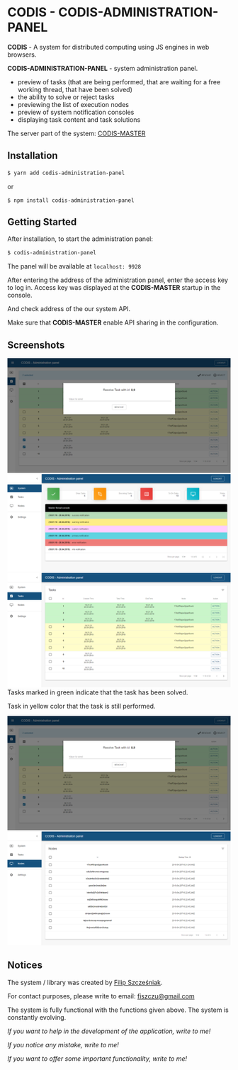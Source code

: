 # CODIS - CODIS-ADMINISTRATION-PANEL

**CODIS** - A system for distributed computing using JS engines in web browsers.

**CODIS-ADMINISTRATION-PANEL** - system administration panel.

- preview of tasks (that are being performed, that are waiting for a free working thread, that have been solved)
- the ability to solve or reject tasks
- previewing the list of execution nodes
- preview of system notification consoles
- displaying task content and task solutions

The server part of the system:
[CODIS-MASTER](https://www.npmjs.com/package/codis-master)

## Installation

```bash
$ yarn add codis-administration-panel
```
or
```$bash
$ npm install codis-administration-panel
```

## Getting Started
After installation, to start the administration panel:

```bash
$ codis-administration-panel
```

The panel will be available at ``localhost: 9928``

After entering the address of the administration panel, enter the access key to log in. Access key was displayed at the **CODIS-MASTER** startup in the console.

And check address of the our system API. 

Make sure that **CODIS-MASTER** enable API sharing in the configuration.

## Screenshots

<img src="https://raw.githubusercontent.com/Fiszcz/CODIS-administration-panel/master/screenshots/resolve.png">

<img src="https://raw.githubusercontent.com/Fiszcz/CODIS-administration-panel/master/screenshots/system.png">

<img src="https://raw.githubusercontent.com/Fiszcz/CODIS-administration-panel/master/screenshots/tasks.png">
Tasks marked in green indicate that the task has been solved.

Task in yellow color that the task is still performed.

<img src="https://raw.githubusercontent.com/Fiszcz/CODIS-administration-panel/master/screenshots/login.png">

<img src="https://raw.githubusercontent.com/Fiszcz/CODIS-administration-panel/master/screenshots/nodes.png">

## Notices

The system / library was created by [Filip Szcześniak](https://github.com/Fiszcz).

For contact purposes, please write to email: [fiszczu@gmail.com](fiszczu@gmail.com)

The system is fully functional with the functions given above. The system is constantly evolving.

*If you want to help in the development of the application, write to me!*

*If you notice any mistake, write to me!*

*If you want to offer some important functionality, write to me!*
